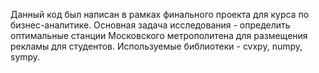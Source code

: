 Данный код был написан в рамках финального проекта для курса по бизнес-аналитике. Основная задача исследования - определить оптимальные станции Московского метрополитена для размещения рекламы для студентов. Используемые библиотеки - cvxpy, numpy, sympy.
